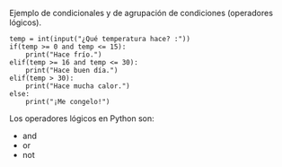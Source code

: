  Ejemplo de condicionales y de agrupación de condiciones (operadores lógicos).

	temp = int(input("¿Qué temperatura hace? :"))
	if(temp >= 0 and temp <= 15):
		print("Hace frío.")
	elif(temp >= 16 and temp <= 30):
		print("Hace buen día.")
	elif(temp > 30):
		print("Hace mucha calor.")
	else:
		print("¡Me congelo!")

Los operadores lógicos en Python son:

- and
- or
- not